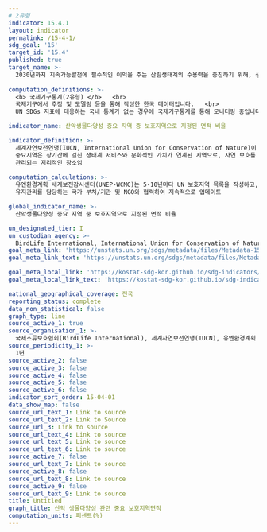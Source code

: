 ```yaml
---
# 2유형 
indicator: 15.4.1
layout: indicator
permalink: /15-4-1/
sdg_goal: '15'
target_id: '15.4'
published: true
target_name: >-
  2030년까지 지속가능발전에 필수적인 이익을 주는 산림생태계의 수용력을 증진하기 위해, 생물다양성을 포함한 산림 생태계 보존을 보장
  
computation_definitions: >-
  <b> 국제기구통계(2유형) </b>   <br>
  국제기구에서 추정 및 모델링 등을 통해 작성한 한국 데이터입니다.   <br>
  UN SDGs 지표에 대응하는 국내 통계가 없는 경우에 국제기구통계를 통해 모니터링 중입니다. 

indicator_name: 산악생물다양성 중요 지역 중 보호지역으로 지정된 면적 비율

indicator_definition: >-
  세계자연보전연맹(IUCN, International Union for Conservation of Nature)이 지정한 중요지역 중 산악생물다양성을 위해 보호지역으로 설정된 지역의 비중. <br>
  중요지역은 장기간에 걸친 생태계 서비스와 문화적인 가치가 연계된 지역으로, 자연 보호를 달성하기 위하여 법적 혹은 다른 방법들을 통해 명확하게 정의되며 확실한 목적 하에
  관리되는 지리적인 장소임
  
computation_calculations: >-
  유엔환경계획 세계보전감시센터(UNEP-WCMC)는 5-10년마다 UN 보호지역 목록을 작성하고, 중간 기간 동안 보호구역의 지정 및 
  유지관리를 담당하는 국가 부처/기관 및 NGO와 협력하여 지속적으로 업데이트

global_indicator_name: >-
  산악생물다양성 중요 지역 중 보호지역으로 지정된 면적 비율

un_designated_tier: I
un_custodian_agency: >-
  BirdLife International, International Union for Conservation of Nature(IUCN), UN Environment Programme World Conservation Monitoring Centre(UNEP-WCMC)
goal_meta_link: 'https://unstats.un.org/sdgs/metadata/files/Metadata-15-04-01.pdf'
goal_meta_link_text: 'https://unstats.un.org/sdgs/metadata/files/Metadata-15-04-01.pdf'

goal_meta_local_link: 'https://kostat-sdg-kor.github.io/sdg-indicators/public/data/Metadata-15-04-01_KOR.pdf'
goal_meta_local_link_text: 'https://kostat-sdg-kor.github.io/sdg-indicators/public/data/Metadata-15-04-01_KOR.pdf'

national_geographical_coverage: 전국
reporting_status: complete
data_non_statistical: false
graph_type: line
source_active_1: true
source_organisation_1: >-
  국제조류보호협회(BirdLife International), 세계자연보전연맹(IUCN), 유엔환경계획 세계보전감시센터(UNEP-WCMC)
source_periodicity_1: >-
  1년
source_active_2: false
source_active_3: false
source_active_4: false
source_active_5: false
source_active_6: false
indicator_sort_order: 15-04-01
data_show_map: false
source_url_text_1: Link to source
source_url_text_2: Link to Source
source_url_3: Link to source
source_url_text_4: Link to source
source_url_text_5: Link to source
source_url_text_6: Link to source
source_active_7: false
source_url_text_7: Link to source
source_active_8: false
source_url_text_8: Link to source
source_active_9: false
source_url_text_9: Link to source
title: Untitled
graph_title: 산악 생물다양성 관련 중요 보호지역면적
computation_units: 퍼센트(%)
---
```


